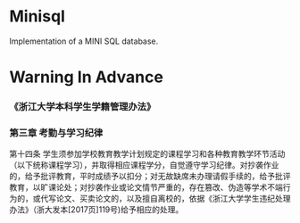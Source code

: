 # Minisql
Implementation of a MINI SQL database.

# Warning In Advance
### 《浙江大学本科学生学籍管理办法》
### 第三章 考勤与学习纪律
第十四条 学生须参加学校教育教学计划规定的课程学习和各种教育教学环节活动（以下统称课程学习），并取得相应课程学分，自觉遵守学习纪律。对抄袭作业的，给予批评教育，平时成绩予以扣分；对无故缺席未办理请假手续的，给予批评教育，以旷课论处；对抄袭作业或论文情节严重的，存在篡改、伪造等学术不端行为的，或代写论文、买卖论文的，以及擅自离校的，依据《浙江大学学生违纪处理办法》（浙大发本[2017页]119号)给予相应的处理。
